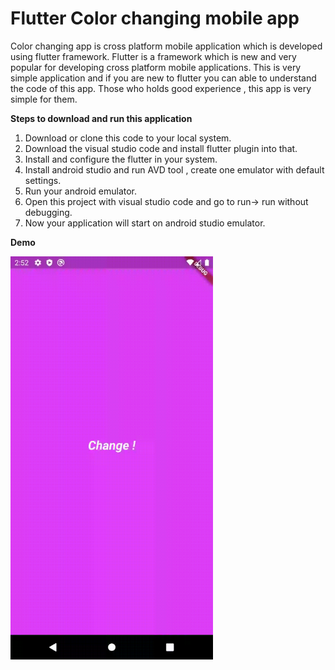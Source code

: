 
# Flutter Color changing mobile app
Color changing app is cross platform mobile application which is developed using flutter framework. Flutter is a framework which is new and very popular for developing cross platform mobile applications. This is very simple application and if you are new to flutter you can able to understand the code of this app. Those who holds good experience , this app is very simple for them.

**Steps to download and run this application**

 1. Download or clone this code to your local system.
 2. Download the visual studio code and install flutter plugin into that.
 3. Install and configure the flutter in your system.
 4. Install android studio and run AVD tool , create one emulator with default settings.
 5. Run your android emulator.
 6. Open this project with visual studio code and go to run-> run without debugging.
 7. Now your application will start on android studio emulator.

**Demo**

<img src="change_colors/images/ChangeColors.gif" width="324" height="645" >
